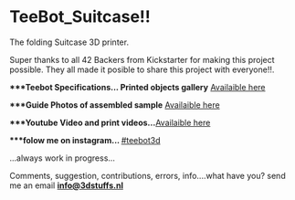 # TeeBot_Suitcase!!
The folding Suitcase 3D printer.

Super thanks to all 42 Backers from Kickstarter for making this project possible. They all made it posible to share this project with everyone!!.

<b>***Teebot Specifications... Printed objects gallery</b> [Availaible here](http://3dstuffs.nl/teebot/)

<b>***Guide Photos of assembled sample</b> [Availaible here](https://www.flickr.com/photos/31259217@N06/albums/72157655761866343)

<b>***Youtube Video and print videos...</b>[Availaible here](https://www.youtube.com/watch?v=e_J-Re-Gbfc)

<b>***folow me on instagram...  </b>[#teebot3d](https://www.instagram.com/teebot3d/)

...always work in progress...

Comments, suggestion, contributions, errors,  info....what have you?
send me an email <b>info@3dstuffs.nl</b>
